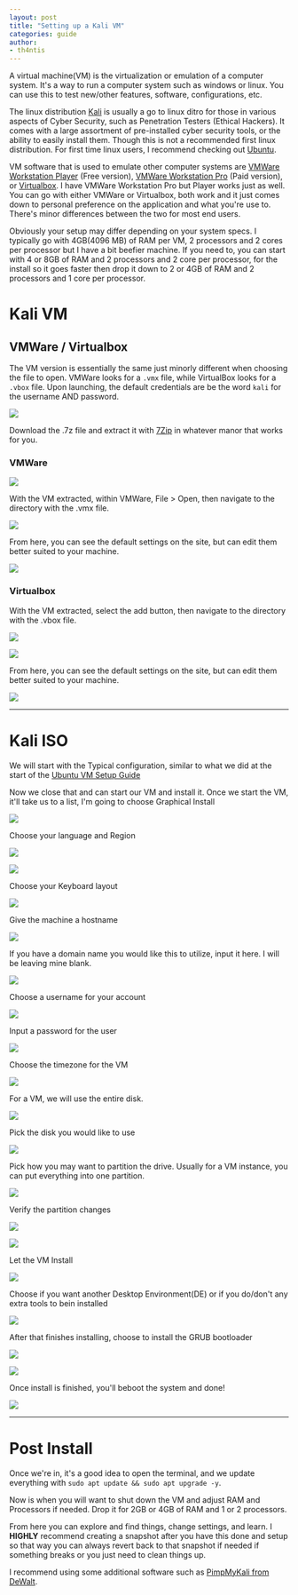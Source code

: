 ```yaml
---
layout: post
title: "Setting up a Kali VM"
categories: guide
author:
- th4ntis
---
```


A virtual machine(VM) is the virtualization or emulation of a computer system. It's a way to run a computer system such as windows or linux. You can use this to test new/other features, software, configurations, etc. 

The linux distribution [Kali](https://www.kali.org/) is usually a go to linux ditro for those in various aspects of Cyber Security, such as Penetration Testers (Ethical Hackers). It comes with a large assortment of pre-installed cyber security tools, or the ability to easily install them. Though this is not a recommended first linux distribution. For first time linux users, I recommend checking out [Ubuntu](https://th4ntis.com/guide/2023/05/12/Ubuntu-VM-Setup.html).

VM software that is used to emulate other computer systems are [VMWare Workstation Player](https://www.vmware.com/products/workstation-player.html) (Free version), [VMWare Workstation Pro](https://www.vmware.com/products/workstation-pro.html) (Paid version), or [Virtualbox](https://www.virtualbox.org/). I have VMWare Workstation Pro but Player works just as well. You can go with either VMWare or Virtualbox, both work and it just comes down to personal preference on the application and what you're use to. There's minor differences between the two for most end users.

Obviously your setup may differ depending on your system specs. I typically go with 4GB(4096 MB) of RAM per VM, 2 processors and 2 cores per processor but I have a bit beefier machine. If you need to, you can start with 4 or 8GB of RAM and 2 processors and 2 core per processor, for the install so it goes faster then drop it down to 2 or 4GB of RAM and 2 processors and 1 core per processor.

# Kali VM

## VMWare / Virtualbox

The VM version is essentially the same just minorly different when choosing the file to open. VMWare looks for a `.vmx` file, while VirtualBox looks for a `.vbox` file. Upon launching, the default credentials are be the word `kali` for the username AND password.

![](https://github.com/Th4ntis/CyberSecNotes/raw/main/.gitbook/assets/image%20(517).png)

Download the .7z file and extract it with [7Zip](https://www.7-zip.org/) in whatever manor that works for you.

### VMWare

![](https://github.com/Th4ntis/CyberSecNotes/raw/main/.gitbook/assets/image%20(741).png)

With the VM extracted, within VMWare, File > Open, then navigate to the directory with the .vmx file.

![](https://github.com/Th4ntis/CyberSecNotes/raw/main/.gitbook/assets/image%20(347).png)

From here, you can see the default settings on the site, but can edit them better suited to your machine.

![](https://github.com/Th4ntis/CyberSecNotes/raw/main/.gitbook/assets/image%20(237).png)

### Virtualbox

With the VM extracted, select the add button, then navigate to the directory with the .vbox file.

![](https://github.com/Th4ntis/CyberSecNotes/raw/main/.gitbook/assets/image%20(452).png)

![](https://github.com/Th4ntis/CyberSecNotes/raw/main/.gitbook/assets/image%20(629).png)

From here, you can see the default settings on the site, but can edit them better suited to your machine.

![](https://github.com/Th4ntis/CyberSecNotes/raw/main/.gitbook/assets/image%20(540).png)

***

# Kali ISO

We will start with the Typical configuration, similar to what we did at the start of the [Ubuntu VM Setup Guide](https://th4ntis.com/guide/2023/05/12/Ubuntu-VM-Setup.html)

Now we close that and can start our VM and install it. Once we start the VM, it'll take us to a list, I'm going to choose Graphical Install

![](https://github.com/Th4ntis/CyberSecNotes/blob/main/.gitbook/assets/image%20(694).png)

Choose your language and Region

![](https://github.com/Th4ntis/CyberSecNotes/raw/main/.gitbook/assets/image%20(341).png)

![](https://github.com/Th4ntis/CyberSecNotes/raw/main/.gitbook/assets/image%20(521).png)

Choose your Keyboard layout

![](https://github.com/Th4ntis/CyberSecNotes/raw/main/.gitbook/assets/image%20(294).png)

Give the machine a hostname

![](https://github.com/Th4ntis/CyberSecNotes/raw/main/.gitbook/assets/image%20(328).png)

If you have a domain name you would like this to utilize, input it here. I will be leaving mine blank.

![](https://github.com/Th4ntis/CyberSecNotes/raw/main/.gitbook/assets/image%20(323).png)

Choose a username for your account

![](https://github.com/Th4ntis/CyberSecNotes/raw/main/.gitbook/assets/image%20(772).png)

Input a password for the user

![](https://github.com/Th4ntis/CyberSecNotes/raw/main/.gitbook/assets/image%20(726).png)

Choose the timezone for the VM

![](https://github.com/Th4ntis/CyberSecNotes/raw/main/.gitbook/assets/image%20(213).png)

For a VM, we will use the entire disk.

![](https://github.com/Th4ntis/CyberSecNotes/raw/main/.gitbook/assets/image%20(176).png)

Pick the disk you would like to use

![](https://github.com/Th4ntis/CyberSecNotes/raw/main/.gitbook/assets/image%20(688).png)

Pick how you may want to partition the drive. Usually for a VM instance, you can put everything into one partition.

![](https://github.com/Th4ntis/CyberSecNotes/raw/main/.gitbook/assets/image%20(164).png)

Verify the partition changes

![](https://github.com/Th4ntis/CyberSecNotes/raw/main/.gitbook/assets/image%20(751).png)

![](https://github.com/Th4ntis/CyberSecNotes/raw/main/.gitbook/assets/image%20(505).png)

Let the VM Install

![](https://github.com/Th4ntis/CyberSecNotes/raw/main/.gitbook/assets/image%20(322).png)

Choose if you want another Desktop Environment(DE) or if you do/don't any extra tools to bein installed

![](https://github.com/Th4ntis/CyberSecNotes/raw/main/.gitbook/assets/image%20(377).png)

After that finishes installing, choose to install the GRUB bootloader

![](https://github.com/Th4ntis/CyberSecNotes/raw/main/.gitbook/assets/image%20(396).png)

![](https://github.com/Th4ntis/CyberSecNotes/raw/main/.gitbook/assets/image%20(208).png)

Once install is finished, you'll beboot the system and done!

![](https://github.com/Th4ntis/CyberSecNotes/raw/main/.gitbook/assets/image%20(508).png)

***

# Post Install

Once we're in, it's a good idea to open the terminal, and we update everything with `sudo apt update && sudo apt upgrade -y`.

Now is when you will want to shut down the VM and adjust RAM and Processors if needed. Drop it for 2GB or 4GB of RAM and 1 or 2 processors.

From here you can explore and find things, change settings, and learn. I **HIGHLY** recommend creating a snapshot after you have this done and setup so that way you can always revert back to that snapshot if needed if something breaks or you just need to clean things up.

I recommend using some additional software such as [PimpMyKali from DeWalt](https://github.com/Dewalt-arch/pimpmykali/blob/master/README.md).
